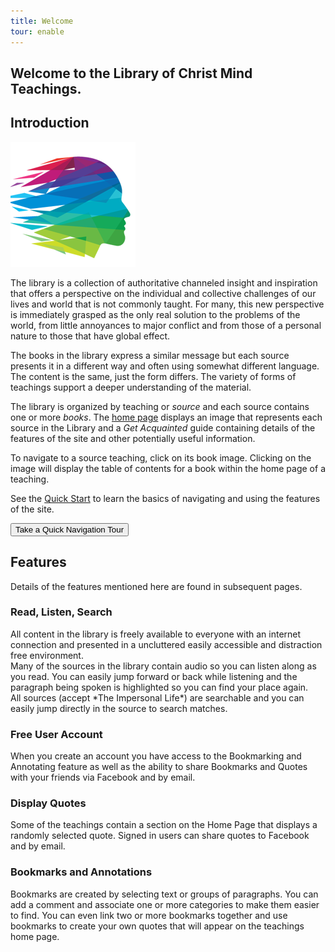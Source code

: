 ```yaml
---
title: Welcome
tour: enable
---
```


<h2 class="disable-paragraph-marker ui header">
  Welcome to the Library of Christ Mind Teachings.
</h2>

<div markdown="1" class="ui basic segment">
<h2 class="ui header">Introduction</h2>

<img class="ui small left floated image" src="/public/img/site/cmi-logo-200.png">

The library is a collection of authoritative channeled insight and inspiration
that offers a perspective on the individual and collective challenges of our
lives and world that is not commonly taught. For many, this new perspective is
immediately grasped as the only real solution to the problems of the world,
from little annoyances to major conflict and from those of a personal nature to
those that have global effect.

The books in the library express a similar message but each source presents it
in a different way and often using somewhat different language. The content is
the same, just the form differs. The variety of forms of teachings support a
deeper understanding of the material.

The library is organized by teaching or *source* and each source contains one
or more *books*. The [home page](/) displays an image that represents each
source in the Library and a *Get Acquainted* guide containing details of the features
of the site and other potentially useful information.

To navigate to a source teaching, click on its book image. Clicking on the image will display
the table of contents for a book within the home page of a teaching.

See the [Quick Start](/acq/quick/) to learn the basics of navigating and using the features of
the site.

<button type="button" class="ui basic button">
  <i class="icon user"></i>
  Take a Quick Navigation Tour
</button>

<h2 class="ui header">Features</h2>

Details of the features mentioned here are found in subsequent pages.

<h3 class="ui header">Read, Listen, Search</h3>

<div class="ui list">
  <div class="item">
    <i class="book icon"></i>
    <div class="content">
      All content in the library is freely available to everyone with an internet connection
      and presented in a uncluttered easily accessible and distraction free environment.
    </div>
  </div>
  <div class="item">
    <i class="volume up icon"></i>
    <div class="content">
      Many of the sources in the library contain audio so you can listen along as you read. You
      can easily jump forward or back while listening and the paragraph being spoken
      is highlighted so you can find your place again.
    </div>
  </div>
  <div class="item">
    <i class="search icon"></i>
    <div class="content">
      All sources (accept *The Impersonal Life*) are searchable and you can easily jump directly
      in the source to search matches.
    </div>
  </div>
</div>

<h3 class="ui header">Free User Account</h3>

When you create an account you have access to the Bookmarking and Annotating feature as well
as the ability to share Bookmarks and Quotes with your friends via Facebook and by email.

<h3 class="ui header">Display Quotes</h3>

Some of the teachings contain a section on the Home Page that displays a randomly
selected quote. Signed in users can share quotes to Facebook and by email.

<h3 class="ui header">Bookmarks and Annotations</h3>

Bookmarks are created by selecting text or groups of paragraphs. You can add a comment and 
associate one or more categories to make them easier to find. You can even link two or more
bookmarks together and use bookmarks to create your own quotes that will appear on
the teachings home page.

</div>

